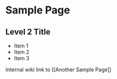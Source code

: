 # Sample Page

## Level 2 Title

- Item 1
- Item 2
- Item 3

Internal wiki link to [[Another Sample Page]]
